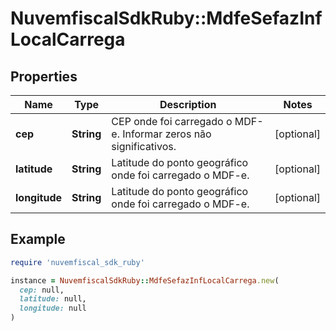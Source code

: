 # NuvemfiscalSdkRuby::MdfeSefazInfLocalCarrega

## Properties

| Name | Type | Description | Notes |
| ---- | ---- | ----------- | ----- |
| **cep** | **String** | CEP onde foi carregado o MDF-e.  Informar zeros não significativos. | [optional] |
| **latitude** | **String** | Latitude do ponto geográfico onde foi carregado o MDF-e. | [optional] |
| **longitude** | **String** | Latitude do ponto geográfico onde foi carregado o MDF-e. | [optional] |

## Example

```ruby
require 'nuvemfiscal_sdk_ruby'

instance = NuvemfiscalSdkRuby::MdfeSefazInfLocalCarrega.new(
  cep: null,
  latitude: null,
  longitude: null
)
```

